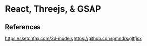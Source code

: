 
# React, Threejs, & GSAP

## References

<https://sketchfab.com/3d-models>
<https://github.com/pmndrs/gltfjsx>
